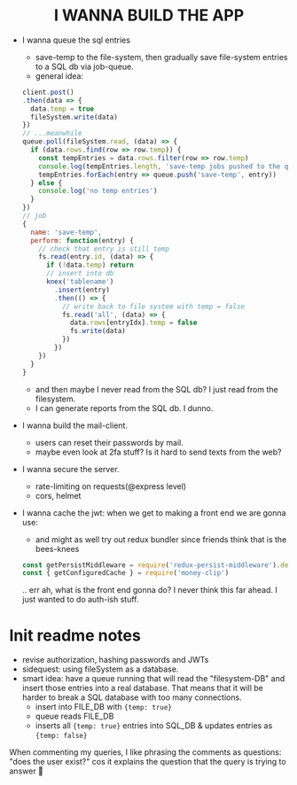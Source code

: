 <h1 align="center">I WANNA BUILD THE APP</h1>

- I wanna queue the sql entries
  - save-temp to the file-system, then gradually save file-system entries to a SQL db via job-queue.
  - general idea:
  ```js
  client.post()
  .then(data => {
    data.temp = true
    fileSystem.write(data)
  })
  // ...meanwhile
  queue.poll(fileSystem.read, (data) => {
    if (data.rows.find(row => row.temp)) {
      const tempEntries = data.rows.filter(row => row.temp)
      console.log(tempEntries.length, 'save-temp jobs pushed to the queue')
      tempEntries.forEach(entry => queue.push('save-temp', entry))
    } else {
      console.log('no temp entries')
    }
  })
  // job
  {
    name: 'save-temp',
    perform: function(entry) {
      // check that entry is still temp
      fs.read(entry.id, (data) => {
        if (!data.temp) return
        // insert into db 
        knex('tablename')
          .insert(entry)
          .then(() => {
            // write back to file system with temp = false
            fs.read('all', (data) => {
              data.rows[entryIdx].temp = false
              fs.write(data)
            })
          })
      })
    }
  }
  ```
  - and then maybe I never read from the SQL db? I just read from the filesystem.
  - I can generate reports from the SQL db. I dunno.

- I wanna build the mail-client.
  - users can reset their passwords by mail.
  - maybe even look at 2fa stuff? Is it hard to send texts from the web?

- I wanna secure the server.
  - rate-limiting on requests(@express level)
  - cors, helmet

- I wanna cache the jwt: when we get to making a front end we are gonna use:
  - and might as well try out redux bundler since friends think that is the bees-knees
  ```js
  const getPersistMiddleware = require('redux-persist-middleware').default
  const { getConfiguredCache } = require('money-clip')
  ```
  .. err ah, what is the front end gonna do? I never think this far ahead. I just wanted to do auth-ish stuff.

Init readme notes
=================
- revise authorization, hashing passwords and JWTs
- sidequest: using fileSystem as a database.
- smart idea: have a queue running that will read the "filesystem-DB" and insert those entries into a real database. That means that it will be harder to break a SQL database with too many connections.
  - insert into FILE_DB with `{temp: true}`
  - queue reads FILE_DB
  - inserts all `{temp: true}` entries into SQL_DB & updates entries as `{temp: false}`

When commenting my queries, I like phrasing the comments as questions: "does the user exist?" cos it explains the question that the query is trying to answer 💁